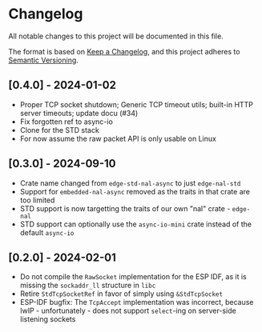# Changelog

All notable changes to this project will be documented in this file.

The format is based on [Keep a Changelog](https://keepachangelog.com/en/1.0.0/),
and this project adheres to [Semantic Versioning](https://semver.org/spec/v2.0.0.html).

## [0.4.0] - 2024-01-02
* Proper TCP socket shutdown; Generic TCP timeout utils; built-in HTTP server timeouts; update docu (#34)
* Fix forgotten ref to async-io
* Clone for the STD stack
* For now assume the raw packet API is only usable on Linux

## [0.3.0] - 2024-09-10
* Crate name changed from `edge-std-nal-async` to just `edge-nal-std`
* Support for `embedded-nal-async` removed as the traits in that crate are too limited
* STD support is now targetting the traits of our own "nal" crate - `edge-nal`
* STD support can optionally use the `async-io-mini` crate instead of the default `async-io`

## [0.2.0] - 2024-02-01
* Do not compile the `RawSocket` implementation for the ESP IDF, as it is missing the `sockaddr_ll` structure in `libc`
* Retire `StdTcpSocketRef` in favor of simply using `&StdTcpSocket`
* ESP-IDF bugfix: The `TcpAccept` implementation was incorrect, because lwIP - unfortunately - does not support `select`-ing on server-side listening sockets
